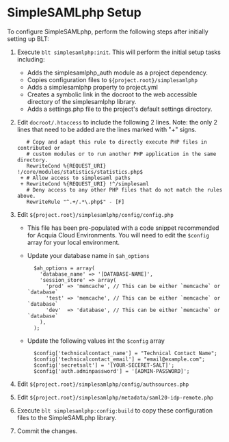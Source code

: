 # SimpleSAMLphp Setup

To configure SimpleSAMLphp, perform the following steps after initially setting up BLT:

1. Execute `blt simplesamlphp:init`. This will perform the initial setup tasks including:
	* Adds the simplesamlphp_auth module as a project dependency.
	* Copies configuration files to `${project.root}/simplesamlphp`
	* Adds a simplesamlphp property to project.yml
	* Creates a symbolic link in the docroot to the web accessible directory of the simplesamlphp library.
	* Adds a settings.php file to the project's default settings directory.
	
1. Edit `docroot/.htaccess` to include the following 2 lines. Note: the only 2 lines that need to be added are the lines marked with "+" signs. 
		
		  # Copy and adapt this rule to directly execute PHP files in contributed or  
    	  # custom modules or to run another PHP application in the same directory.  
    	  RewriteCond %{REQUEST_URI} !/core/modules/statistics/statistics.php$  
  		+ # Allow access to simplesaml paths  
  		+ RewriteCond %{REQUEST_URI} !^/simplesaml  
    	  # Deny access to any other PHP files that do not match the rules above.  
    	  RewriteRule "^.+/.*\.php$" - [F]
    
1. Edit `${project.root}/simplesamlphp/config/config.php`
	* This file has been pre-populated with a code snippet recommended for Acquia Cloud Environments. You will need to edit the `$config` array for your local environment. 
	* Update your database name in `$ah_options`
		
			$ah_options = array(  
  			  'database_name' => '[DATABASE-NAME]',  
  			  'session_store' => array(  
    		    'prod' => 'memcache', // This can be either `memcache` or `database`  
    		    'test' => 'memcache', // This can be either `memcache` or `database`  
    		    'dev'  => 'database', // This can be either `memcache` or `database`  
  			  ),
			);
	* Update the following values int the `$config` array
	

			$config['technicalcontact_name'] = "Technical Contact Name";
			$config['technicalcontact_email'] = "email@example.com";
			$config['secretsalt'] = '[YOUR-SECERET-SALT]';
			$config['auth.adminpassword'] = '[ADMIN-PASSWORD]';

1. Edit `${project.root}/simplesamlphp/config/authsources.php`
1. Edit `${project.root}/simplesamlphp/metadata/saml20-idp-remote.php`
1. Execute `blt simplesamlphp:config:build` to copy these configuration files to the SimpleSAMLphp library.
1. Commit the changes.

